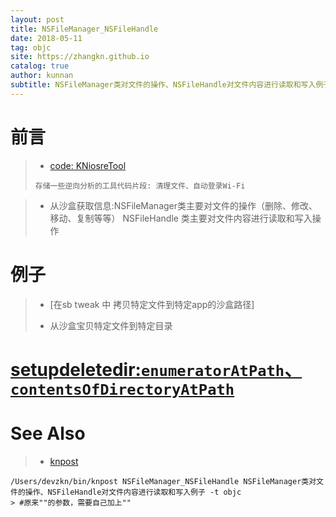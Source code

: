 ```yaml
---
layout: post
title: NSFileManager_NSFileHandle
date: 2018-05-11
tag: objc
site: https://zhangkn.github.io
catalog: true
author: kunnan
subtitle: NSFileManager类对文件的操作、NSFileHandle对文件内容进行读取和写入例子
---
```



# 前言


>* [code: KNiosreTool](https://github.com/kunnan/KNiosreTool)
>```
>存储一些逆向分析的工具代码片段: 清理文件、自动登录Wi-Fi
>```
>

>* 从沙盒获取信息:NSFileManager类主要对文件的操作（删除、修改、移动、复制等等） NSFileHandle 类主要对文件内容进行读取和写入操作
><script src="https://gist.github.com/zhangkn/cd381ef436409a4ea04ec28817df87e9.js"></script>


# 例子

>* [在sb tweak 中 拷贝特定文件到特定app的沙盒路径]
><script src="https://gist.github.com/zhangkn/74ce4737a33221228244b9b18f8e545a.js"></script>
>
>* 从沙盒宝贝特定文件到特定目录
><script src="https://gist.github.com/zhangkn/c3c2b1cded433f58648d5aff6b8293be.js"></script>
>


# [setupdeletedir:`enumeratorAtPath`、`contentsOfDirectoryAtPath`](https://github.com/kunnan/KNiosreTool/blob/master/KNiosreTool/file/KNdelateDirTool.m)





# See Also 

>* [knpost](https://github.com/zhangkn/KNBin/blob/master/knpost) 
>
```
/Users/devzkn/bin/knpost NSFileManager_NSFileHandle NSFileManager类对文件的操作、NSFileHandle对文件内容进行读取和写入例子 -t objc
> #原来""的参数，需要自己加上""
```

